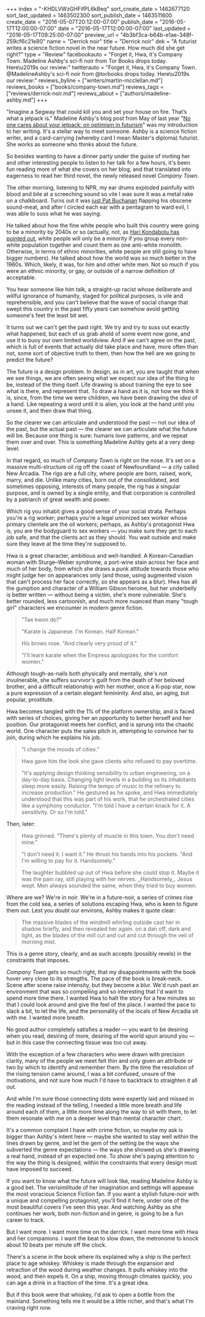 +++
index = "-KHDLVWzGHFifPL6kBeq"
sort_create_date = 1462677120
sort_last_updated = 1463502300
sort_publish_date = 1463511600
create_date = "2016-05-07T20:12:00-07:00"
publish_date = "2016-05-17T12:00:00-07:00"
date = "2016-05-17T12:00:00-07:00"
last_updated = "2016-05-17T09:25:00-07:00"
preview_url = "4b3bf3ca-b64b-e1ae-348f-259cf6c21e80"
name = "Derrick noir"
title = "Derrick noir"
dek = "A futurist writes a science fiction novel in the near future. How much did she get right?"
type = "Review"
facebookauto = "Forget it, Hwa, it's Company Town. Madeline Ashby's sci-fi noir from Tor Books drops today. Here\u2019s our review:"
twitterauto = "Forget it, Hwa, it's Company Town. @MadelineAshby's sci-fi noir from @torbooks drops today. Here\u2019s our review:"
reviews_byline = ["writers/martin-mcclellan.md"]
reviews_books = ["books/company-town.md"]
reviews_tags = ["reviews/derrick-noir.md"]
reviews_about = ["authors/madeline-ashby.md"]
+++

"Imagine a Segway that could kill you and set your house on fire. That’s what a jetpack is." Madeline Ashby's blog post from May of last year "[No one cares about your jetpack: on optimism in futurism](http://madelineashby.com/?p=1809)" was my introduction to her writing. It's a stellar way to meet someone. Ashby is a science fiction writer, and a card-carrying (whereby card I mean Master's diploma) futurist. She works as someone who thinks about the future.

So besides wanting to have a dinner party under the guise of inviting her and other interesting people to listen to her talk for a few hours, it's been fun reading more of what she covers on her blog, and that translated into eagerness to read her third novel, the newly released novel _Company Town_. 

<div class="break"></div>

The other morning, listening to NPR, my ear drums exploded painfully with blood and bile at a screeching sound so vile I was sure it was a metal rake on a chalkboard. Turns out it was [just Pat Buchanan](http://www.npr.org/2016/05/05/476844409/pat-buchanan-on-why-he-shares-trump-s-ideas-on-foreign-policy) flapping his obscene sound-meat, and after I circled each ear with a pentagram to ward evil, I was able to suss what he was saying. 

He talked about how the fine white people who built this country were going to be a minority by 2040s or so (actually, not, as [Hari Kondabolu has pointed out](https://www.youtube.com/watch?v=85fr6nbiMT4), white people will only be a minority if you group every non-white population together and count them as one anti-white monolith. Otherwise, in terms of ethnic minorities, white people are still going to have bigger numbers). He talked about how the world was so much better in the 1960s. Which, likely, it was, for him and other white men. Not so much if you were an ethnic minority, or gay, or outside of a narrow definition of acceptable. 

You hear someone like him talk, a straight-up racist whose deliberate and willful ignorance of humanity, staged for political purposes, is vile and reprehensible, and you can't believe that the wave of social change that swept this country in the past fifty years can somehow avoid getting someone's feet the least bit wet. 

It turns out we can't get the past right. We try and try to suss out exactly what happened, but each of us grab ahold of some event now gone, and use it to buoy our own limited worldview. And if we can't agree on the past, which is full of events that actually did take place and have, more often than not, some sort of objective truth to them, then how the hell are we going to predict the future?

<div class="break"></div>

The future is a design problem. In design, as in art, you are taught that when we see things, we are often seeing what we expect our idea of the thing to be, instead of the thing itself. Life drawing is about training the eye to see what is there, and represent that. To draw a hand as it is, not how we think it is, since, from the time we were children, we have been drawing the *idea* of a hand. Like repeating a word until it is alien, you look at the hand until you unsee it, and then draw that thing. 

So the clearer we can articulate and understood the past &mdash; not our idea of the past, but the actual past &mdash; the clearer we can articulate what the future will be. Because one thing is sure: humans love patterns, and we repeat them over and over. This is something Madeline Ashby gets at a very deep level.

<div class="break"></div>

In that regard, so much of _Company Town_ is right on the nose. It's set on a massive multi-structure oil rig off the coast of Newfoundland &mdash; a city called New Arcadia. The rigs are a full city, where people are born, raised, work, marry, and die. Unlike many cities, born out of the consolidated, and sometimes opposing, interests of many people, the rig has a singular purpose, and is owned by a single entity, and that corporation is controlled by a patriarch of great wealth and power.

Which rig you inhabit gives a good sense of your social strata. Perhaps you're a rig worker; perhaps you're a legal unionized sex worker whose primary clientele are the oil workers; perhaps, as Ashby's protagonist Hwa is, you are the bodyguard to sex workers &mdash; you make sure they get to each job safe, and that the clients act as they should. You wait outside and make sure they leave at the time they're supposed to. 

Hwa is a great character, ambitious and well-handled. A Korean-Canadian woman with Sturge–Weber syndrome, a port-wine stain across her face and much of her body, from which she draws a punk attitude towards those who might judge her on appearances only (and those, using augmented vision that can't process her face correctly, so she appears as a blur). Hwa has all the gumption and character of a William Gibson heroine, but her underbelly is better written — without being a victim, she's more vulnerable. She's better rounded, less cartoonish, and much more nuanced than many "tough girl" characters we encounter in modern genre fiction.

<blockquote>
<p>"Tae kwon do?"</p>

<p>"Karate is Japanese. I'm Korean. Half Korean."</p>

<p>His brows rose. "And clearly very proud of it."</p>

<p>"I'll learn karate when the Empress apologizes for the comfort women."</p>
</blockquote>

Although tough-as-nails both physically and mentally, she's not invulnerable, she suffers survivor's guilt from the death of her beloved brother, and a difficult relationship with her mother, once a K-pop star, now a pure expression of a certain elegant femininity. And also, an aging, but popular, prostitute. 

Hwa becomes tangled with the 1% of the platform ownership, and is faced with series of choices, giving her an opportunity to better herself and her position. Our protagonist meets her conflict, and is sprung into the chaotic world. One character puts the sales pitch in, attempting to convince her to join, during which he explains his job.

<blockquote>
<p>"I change the moods of cities."</p>

<p>Hwa gave him the look she gave clients who refused to pay overtime.</p>

<p>"It's applying design thinking sensibility to urban engineering, on a day-to-day basis. Changing light levels in a building so its inhabitants sleep more easily. Raising the tempo of music in the refinery to increase production." He gestured as he spoke, and Hwa immediately understood that this was part of his work, that he orchestrated cities like a symphony conductor. "I'm told I have a certain knack for it. A sensitivity. Or so I'm told."</p>
</blockquote>

Then, later:

<blockquote>
<p>Hwa grinned. "There's plenty of muscle in this town. You don't need mine."</p>

<p>"I don't need it. I want it." He thrust his hands into his pockets. "And I'm willing to pay for it. Handsomely."</p>

<p>The laughter bubbled up out of Hwa before she could stop it. Maybe it was the pain ray, still playing with her nerves. _Handsomely_. Jesus wept. Men always sounded the same, when they tried to buy women.</p>
</blockquote>

Where are we? We're in noir. We're in a future-noir, a series of crimes rise from the cold sea, a series of solutions escaping Hwa, who is keen to figure them out. Lest you doubt our environs, Ashby makes it quote clear:

<blockquote>
The massive blades of the windmill whirling outside cast her in shadow briefly, and then revealed her again. on a dan off, dark and light, as the blades of the mill cut and cut and cut through the veil of morning mist.
</blockquote>

This is a genre story, clearly, and as such accepts (possibly revels) in the constraints that imposes. 

<div class="break"></div>

_Company Town_ gets so much right, that my disappointments with the book hover very close to its strengths. The pace of the book is break-neck. Scene after scene raise intensity, but they become a blur. We'd rush past an environment that was so compelling and so interesting that I'd want to spend more time there. I wanted Hwa to halt the story for a few minutes so that I could look around and give the feel of the place. I wanted the pace to slack a bit, to let the life, and the personality of the locals of New Arcadia sit with me. I wanted more breath.

No good author completely satisfies a reader &mdash; you want to be desiring when you read, desiring of more, desiring of the world spun around you &mdash; but in this case the connecting tissue was too cut away. 

With the exception of a few characters who were drawn with precision clarity, many of the people we meet felt thin and only given an attribute or two by which to identify and remember them. By the time the resolution of the rising tension came around, I was a bit confused, unsure of the motivations, and not sure how much I'd have to backtrack to straighten it all out. 

And while I'm sure those connecting dots were expertly laid and missed in the reading instead of the telling, I needed a little more breath and life around each of them, a little more time along the way to sit with them, to let them resonate with me on a deeper level than mental character chart.

It's a common complaint I have with crime fiction, so maybe my ask is bigger than Ashby's intent here — maybe she wanted to stay well within the lines drawn by genre, and let the gem of the setting be the ways she subverted the genre expectations — the ways she showed us she's drawing a real hand, instead of an expected one. To show she's paying attention to the way the thing is designed, within the constraints that every design must have imposed to succeed.

<div class="break"></div>

If you want to know what the future will look like, reading Madeline Ashby is a good bet. The verisimilitude of her imagination and settings will appease the most voracious Science Fiction fan. If you want a stylish future-noir with a unique and compelling protagonist, you'll find it here, under one of the most beautiful covers I've seen this year. And watching Ashby as she continues her work, both non-fiction and in genre, is going to be a fun career to track. 

But I want more. I want more time on the derrick. I want more time with Hwa and her companions. I want the beat to slow down, the metronome to knock about 10 beats per minute off the clock. 

There's a scene in the book where its explained why a ship is the perfect place to age whiskey. Whiskey is made through the expansion and retraction of the wood during weather changes. It pulls whiskey into the wood, and then expels it. On a ship, moving through climates quickly, you can age a drink in a fraction of the time. It's a great idea. 

But if this book were that whiskey, I'd ask to open a bottle from the mainland. Something tells me it would be a little richer, and that's what I'm craving right now. 